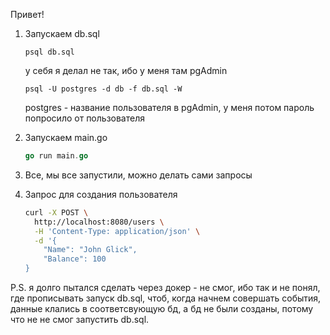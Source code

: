 Привет!

1) Запускаем db.sql

   ```pgsql
   psql db.sql
   ```

   у себя я делал не так, ибо у меня там pgAdmin

   ```pgsql
   psql -U postgres -d db -f db.sql -W 
   ```

   postgres - название пользователя в pgAdmin, у меня потом пароль попросило от пользователя
2) Запускаем main.go

   ```go
   go run main.go
   ```
3) Все, мы все запустили, можно делать сами запросы
4) Запрос для создания пользователя

   ```bash
   curl -X POST \
     http://localhost:8080/users \
     -H 'Content-Type: application/json' \
     -d '{
       "Name": "John Glick",
       "Balance": 100
   }
   ```

P.S. я долго пытался сделать через докер - не смог, ибо так и не понял, где прописывать запуск db.sql, чтоб, когда начнем совершать события, данные клались в соответсвующую бд, а бд не были созданы, потому что не не смог запустить db.sql.
